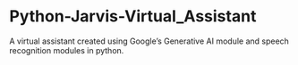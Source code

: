 # Python-Jarvis-Virtual_Assistant
 A virtual assistant created using Google’s Generative AI module and speech recognition  modules in python.
